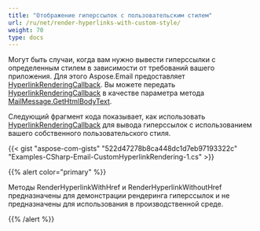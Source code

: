 ```yaml
---
title: "Отображение гиперссылок с пользовательским стилем"
url: /ru/net/render-hyperlinks-with-custom-style/
weight: 70
type: docs
---
```


Могут быть случаи, когда вам нужно вывести гиперссылки с определенным стилем в зависимости от требований вашего приложения. Для этого Aspose.Email предоставляет [HyperlinkRenderingCallback](https://reference.aspose.com/email/net/aspose.email/hyperlinkrenderingcallback/). Вы можете передать [HyperlinkRenderingCallback](https://reference.aspose.com/email/net/aspose.email/hyperlinkrenderingcallback/) в качестве параметра метода [MailMessage.GetHtmlBodyText](https://reference.aspose.com/email/net/aspose.email/mailmessage/gethtmlbodytext/#gethtmlbodytext).

Следующий фрагмент кода показывает, как использовать [HyperlinkRenderingCallback](https://reference.aspose.com/email/net/aspose.email/hyperlinkrenderingcallback/) для вывода гиперссылок с использованием вашего собственного пользовательского стиля.

{{< gist "aspose-com-gists" "522d47278b8ca448dc1d7eb97193322c" "Examples-CSharp-Email-CustomHyperlinkRendering-1.cs" >}}

{{% alert color="primary" %}} 

Методы RenderHyperlinkWithHref и RenderHyperlinkWithoutHref предназначены для демонстрации рендеринга гиперссылок и не предназначены для использования в производственной среде.

{{% /alert %}}